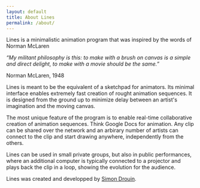 ```yaml
---
layout: default
title: About Lines
permalink: /about/
---
```


Lines is a minimalistic animation program that was inspired by the words of Norman McLaren 

<i>“My militant philosophy is this: to make with a brush on canvas is a simple and direct delight, to make with a movie should be the same.”</i>

Norman McLaren, 1948

Lines is meant to be the equivalent of a sketchpad for animators. Its minimal interface enables extremely fast creation of rought animation sequences. It is designed from the ground up to minimize delay between an artist's imagination and the moving canvas. 

The most unique feature of the program is to enable real-time collaborative creation of animation sequences. Think Google Docs for animation. Any clip can be shared over the network and an arbirary number of artists can connect to the clip and start drawing anywhere, independently from the others. 

Lines can be used in small private groups, but also in public performances, where an additional computer is typically connected to a projector and plays back the clip in a loop, showing the evolution for the audience.

Lines was created and developped by [Simon Drouin](http://nist.mni.mcgill.ca/?page_id=369).
